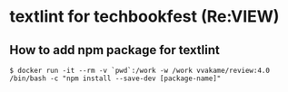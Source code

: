 # textlint for techbookfest (Re:VIEW)

## How to add npm package for textlint

```
$ docker run -it --rm -v `pwd`:/work -w /work vvakame/review:4.0 /bin/bash -c "npm install --save-dev [package-name]"
```
